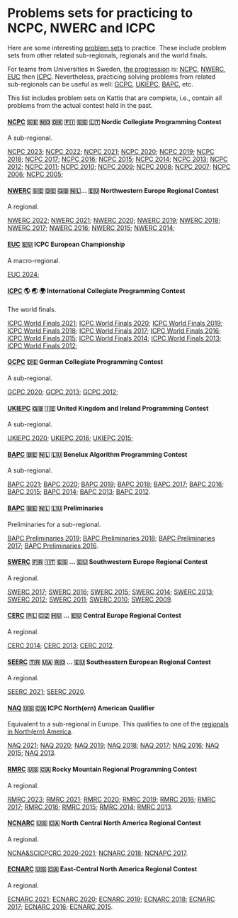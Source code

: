 Problems sets for practicing to NCPC, NWERC and ICPC
====================================================

Here are some interesting [problem sets] to practice.
These include problem sets from other related
sub-regionals, regionals and the world finals.

For teams from Universities in Sweden,
[the progression](ncpc.md) is: 
[NCPC], [NWERC], [EUC] then [ICPC].
Nevertheless, practicing solving problems from related sub-regionals
can be useful as well: [GCPC], [UKIEPC], [BAPC], etc.

This list includes problem sets on Kattis that are complete, i.e.,
contain all problems from the actual contest held in the past.


#### [NCPC] 🇸🇪 🇳🇴 🇩🇰 🇫🇮 🇪🇪 🇱🇹 Nordic Collegiate Programming Contest

A sub-regional.

[NCPC 2023];
[NCPC 2022];
[NCPC 2021];
[NCPC 2020];
[NCPC 2019];
[NCPC 2018];
[NCPC 2017];
[NCPC 2016];
[NCPC 2015];
[NCPC 2014];
[NCPC 2013];
[NCPC 2012];
[NCPC 2011];
[NCPC 2010];
[NCPC 2009];
[NCPC 2008];
[NCPC 2007];
[NCPC 2006];
[NCPC 2005];


#### [NWERC] 🇸🇪 🇩🇪 🇬🇧 🇳🇱... 🇪🇺 Northwestern Europe Regional Contest

A regional.

[NWERC 2022];
[NWERC 2021];
[NWERC 2020];
[NWERC 2019];
[NWERC 2018];
[NWERC 2017];
[NWERC 2016];
[NWERC 2015];
[NWERC 2014];


#### [EUC] 🇪🇺 ICPC European Championship

A macro-regional.

[EUC 2024];


#### [ICPC] 🌎 🌏 🌍 International Collegiate Programming Contest

The world finals.

[ICPC World Finals 2021];
[ICPC World Finals 2020];
[ICPC World Finals 2019];
[ICPC World Finals 2018];
[ICPC World Finals 2017];
[ICPC World Finals 2016];
[ICPC World Finals 2015];
[ICPC World Finals 2014];
[ICPC World Finals 2013];
[ICPC World Finals 2012];


#### [GCPC] 🇩🇪 German Collegiate Programming Contest

A sub-regional.

[GCPC 2020];
[GCPC 2013];
[GCPC 2012];


#### [UKIEPC] 🇬🇧 🇮🇪 United Kingdom and Ireland Programming Contest

A sub-regional.

[UKIEPC 2020];
[UKIEPC 2016];
[UKIEPC 2015];


#### [BAPC] 🇧🇪 🇳🇱 🇱🇺 Benelux Algorithm Programming Contest

A sub-regional.

[BAPC 2021];
[BAPC 2020];
[BAPC 2019];
[BAPC 2018];
[BAPC 2017];
[BAPC 2016];
[BAPC 2015];
[BAPC 2014];
[BAPC 2013];
[BAPC 2012].

#### [BAPC] 🇧🇪 🇳🇱 🇱🇺 Preliminaries

Preliminaries for a sub-regional.

[BAPC Preliminaries 2019];
[BAPC Preliminaries 2018];
[BAPC Preliminaries 2017];
[BAPC Preliminaries 2016].


#### [SWERC] 🇫🇷 🇮🇹 🇪🇸 ... 🇪🇺 Southwestern Europe Regional Contest

A regional.

[SWERC 2017];
[SWERC 2016];
[SWERC 2015];
[SWERC 2014];
[SWERC 2013];
[SWERC 2012];
[SWERC 2011];
[SWERC 2010];
[SWERC 2009].


#### [CERC] 🇵🇱 🇨🇿 🇭🇺 ... 🇪🇺 Central Europe Regional Contest

A regional.

[CERC 2014];
[CERC 2013];
[CERC 2012].


#### [SEERC] 🇹🇷 🇺🇦 🇷🇴 ... 🇪🇺 Southeastern European Regional Contest

A regional.

[SEERC 2021];
[SEERC 2020].


#### [NAQ] 🇺🇸 🇨🇦 ICPC North(ern) American Qualifier

Equivalent to a sub-regional in Europe.
This qualifies to one of the [regionals in North(ern) America].

[NAQ 2021];
[NAQ 2020];
[NAQ 2019];
[NAQ 2018];
[NAQ 2017];
[NAQ 2016];
[NAQ 2015];
[NAQ 2013].


#### [RMRC] 🇺🇸 🇨🇦 Rocky Mountain Regional Programming Contest

A regional.

[RMRC 2023];
[RMRC 2021];
[RMRC 2020];
[RMRC 2019];
[RMRC 2018];
[RMRC 2017];
[RMRC 2016];
[RMRC 2015];
[RMRC 2014];
[RMRC 2013].


#### [NCNARC] 🇺🇸 🇨🇦 North Central North America Regional Contest

A regional.

[NCNA&SCICPCRC 2020-2021];
[NCNARC 2018];
[NCNAPC 2017].


#### [ECNARC] 🇺🇸 🇨🇦 East-Central North America Regional Contest

A regional.

[ECNARC 2021];
[ECNARC 2020];
[ECNARC 2019];
[ECNARC 2018];
[ECNARC 2017];
[ECNARC 2016];
[ECNARC 2015].


[problem sets]: https://open.kattis.com/problem-sources/

[NCPC 2023]: https://open.kattis.com/problem-sources/Nordic%20Collegiate%20Programming%20Contest%20%28NCPC%29%202023?order=difficulty_data
[NCPC 2022]: https://open.kattis.com/problem-sources/Nordic%20Collegiate%20Programming%20Contest%20%28NCPC%29%202022?order=difficulty_data
[NCPC 2021]: https://open.kattis.com/problem-sources/Nordic%20Collegiate%20Programming%20Contest%20%28NCPC%29%202021?order=difficulty_data
[NCPC 2020]: https://open.kattis.com/problem-sources/Nordic%20Collegiate%20Programming%20Contest%20%28NCPC%29%202020?order=difficulty_data
[NCPC 2019]: https://open.kattis.com/problem-sources/Nordic%20Collegiate%20Programming%20Contest%20%28NCPC%29%202019?order=difficulty_data
[NCPC 2018]: https://open.kattis.com/problem-sources/Nordic%20Collegiate%20Programming%20Contest%20%28NCPC%29%202018?order=difficulty_data
[NCPC 2017]: https://open.kattis.com/problem-sources/Nordic%20Collegiate%20Programming%20Contest%20%28NCPC%29%202017?order=difficulty_data
[NCPC 2016]: https://open.kattis.com/problem-sources/Nordic%20Collegiate%20Programming%20Contest%20%28NCPC%29%202016?order=difficulty_data
[NCPC 2015]: https://open.kattis.com/problem-sources/Nordic%20Collegiate%20Programming%20Contest%20%28NCPC%29%202015?order=difficulty_data
[NCPC 2014]: https://open.kattis.com/problem-sources/Nordic%20Collegiate%20Programming%20Contest%20%28NCPC%29%202014?order=difficulty_data
[NCPC 2013]: https://open.kattis.com/problem-sources/Nordic%20Collegiate%20Programming%20Contest%20%28NCPC%29%202013?order=difficulty_data
[NCPC 2012]: https://open.kattis.com/problem-sources/Nordic%20Collegiate%20Programming%20Contest%20%28NCPC%29%202012?order=difficulty_data
[NCPC 2011]: https://open.kattis.com/problem-sources/Nordic%20Collegiate%20Programming%20Contest%20%28NCPC%29%202011?order=difficulty_data
[NCPC 2010]: https://open.kattis.com/problem-sources/Nordic%20Collegiate%20Programming%20Contest%20%28NCPC%29%202010?order=difficulty_data
[NCPC 2009]: https://open.kattis.com/problem-sources/Nordic%20Collegiate%20Programming%20Contest%20%28NCPC%29%202009?order=difficulty_data
[NCPC 2008]: https://open.kattis.com/problem-sources/Nordic%20Collegiate%20Programming%20Contest%20%28NCPC%29%202008?order=difficulty_data
[NCPC 2007]: https://open.kattis.com/problem-sources/Nordic%20Collegiate%20Programming%20Contest%20%28NCPC%29%202007?order=difficulty_data
[NCPC 2006]: https://open.kattis.com/problem-sources/Nordic%20Collegiate%20Programming%20Contest%20%28NCPC%29%202006?order=difficulty_data
[NCPC 2005]: https://open.kattis.com/problem-sources/Nordic%20Collegiate%20Programming%20Contest%20%28NCPC%29%202005?order=difficulty_data

[NWERC 2022]: https://open.kattis.com/problem-sources/Northwestern%20Europe%20Regional%20Contest%20(NWERC)%202022?order=difficulty_data
[NWERC 2021]: https://open.kattis.com/problem-sources/Northwestern%20Europe%20Regional%20Contest%20(NWERC)%202021?order=difficulty_data
[NWERC 2020]: https://open.kattis.com/problem-sources/Northwestern%20Europe%20Regional%20Contest%20(NWERC)%202020?order=difficulty_data
[NWERC 2019]: https://open.kattis.com/problem-sources/Northwestern%20Europe%20Regional%20Contest%20(NWERC)%202019?order=difficulty_data
[NWERC 2018]: https://open.kattis.com/problem-sources/Northwestern%20Europe%20Regional%20Contest%20(NWERC)%202018?order=difficulty_data
[NWERC 2017]: https://open.kattis.com/problem-sources/Northwestern%20Europe%20Regional%20Contest%20(NWERC)%202017?order=difficulty_data
[NWERC 2016]: https://open.kattis.com/problem-sources/Northwestern%20Europe%20Regional%20Contest%20(NWERC)%202016?order=difficulty_data
[NWERC 2015]: https://open.kattis.com/problem-sources/Northwestern%20Europe%20Regional%20Contest%20(NWERC)%202015?order=difficulty_data
[NWERC 2014]: https://open.kattis.com/problem-sources/Northwestern%20Europe%20Regional%20Contest%20(NWERC)%202014?order=difficulty_data

[EUC 2024]: https://euc.icpc.global/wp-content/uploads/2024/03/EUC2024_ProblemSet.pdf

[ICPC World Finals 2021]: https://open.kattis.com/problem-sources/ICPC%20World%20Finals%202021?order=difficulty_data
[ICPC World Finals 2020]: https://open.kattis.com/problem-sources/ICPC%20World%20Finals%202020?order=difficulty_data
[ICPC World Finals 2019]: https://open.kattis.com/problem-sources/ACM-ICPC%20World%20Finals%202019?order=difficulty_data
[ICPC World Finals 2018]: https://open.kattis.com/problem-sources/International%20Collegiate%20Programming%20Contest%20%28ACM-ICPC%29%20World%20Finals%202018?order=difficulty_data
[ICPC World Finals 2017]: https://open.kattis.com/problem-sources/International%20Collegiate%20Programming%20Contest%20%28ACM-ICPC%29%20World%20Finals%202017?order=difficulty_data
[ICPC World Finals 2016]: https://open.kattis.com/problem-sources/International%20Collegiate%20Programming%20Contest%20%28ACM-ICPC%29%20World%20Finals%202016?order=difficulty_data
[ICPC World Finals 2015]: https://open.kattis.com/problem-sources/International%20Collegiate%20Programming%20Contest%20%28ACM-ICPC%29%20World%20Finals%202015?order=difficulty_data
[ICPC World Finals 2014]: https://open.kattis.com/problem-sources/International%20Collegiate%20Programming%20Contest%20%28ACM-ICPC%29%20World%20Finals%202014?order=difficulty_data
[ICPC World Finals 2013]: https://open.kattis.com/problem-sources/International%20Collegiate%20Programming%20Contest%20%28ACM-ICPC%29%20World%20Finals%202013?order=difficulty_data
[ICPC World Finals 2012]: https://open.kattis.com/problem-sources/International%20Collegiate%20Programming%20Contest%20%28ACM-ICPC%29%20World%20Finals%202012?order=difficulty_data

[GCPC 2020]: https://open.kattis.com/problem-sources/German%20Collegiate%20Programming%20Contest%20%28GCPC%29%202020?order=difficulty_data
[GCPC 2013]: https://open.kattis.com/problem-sources/German%20Collegiate%20Programming%20Contest%20%28GCPC%29%202013?order=difficulty_data
[GCPC 2012]: https://open.kattis.com/problem-sources/German%20Collegiate%20Programming%20Contest%20%28GCPC%29%202012?order=difficulty_data

[UKIEPC 2020]: https://open.kattis.com/problem-sources/United%20Kingdom%20and%20Ireland%20Programming%20Contest%20%28UKIEPC%29%202020?order=difficulty_data
[UKIEPC 2016]: https://open.kattis.com/problem-sources/United%20Kingdom%20and%20Ireland%20Programming%20Contest%20%28UKIEPC%29%202016?order=difficulty_data
[UKIEPC 2015]: https://open.kattis.com/problem-sources/United%20Kingdom%20and%20Ireland%20Programming%20Contest%20%28UKIEPC%29%202015?order=difficulty_data

[BAPC 2021]: https://open.kattis.com/problem-sources/Benelux%20Algorithm%20Programming%20Contest%20%28BAPC%29%202021?order=difficulty_data
[BAPC 2020]: https://open.kattis.com/problem-sources/Benelux%20Algorithm%20Programming%20Contest%20%28BAPC%29%202020?order=difficulty_data
[BAPC 2019]: https://open.kattis.com/problem-sources/Benelux%20Algorithm%20Programming%20Contest%20%28BAPC%29%202019?order=difficulty_data
[BAPC 2018]: https://open.kattis.com/problem-sources/Benelux%20Algorithm%20Programming%20Contest%20%28BAPC%29%202018?order=difficulty_data
[BAPC 2017]: https://open.kattis.com/problem-sources/Benelux%20Algorithm%20Programming%20Contest%20%28BAPC%29%202017?order=difficulty_data
[BAPC 2016]: https://open.kattis.com/problem-sources/Benelux%20Algorithm%20Programming%20Contest%20%28BAPC%29%202016?order=difficulty_data
[BAPC 2015]: https://open.kattis.com/problem-sources/Benelux%20Algorithm%20Programming%20Contest%20%28BAPC%29%202015?order=difficulty_data
[BAPC 2014]: https://open.kattis.com/problem-sources/Benelux%20Algorithm%20Programming%20Contest%20%28BAPC%29%202014?order=difficulty_data
[BAPC 2013]: https://open.kattis.com/problem-sources/Benelux%20Algorithm%20Programming%20Contest%20%28BAPC%29%202013?order=difficulty_data
[BAPC 2012]: https://open.kattis.com/problem-sources/Benelux%20Algorithm%20Programming%20Contest%20%28BAPC%29%202012?order=difficulty_data

[BAPC preliminaries 2019]: https://open.kattis.com/problem-sources/Benelux%20Algorithm%20Programming%20Contest%20%28BAPC%29%20preliminaries%202019?order=difficulty_data
[BAPC preliminaries 2018]: https://open.kattis.com/problem-sources/Benelux%20Algorithm%20Programming%20Contest%20%28BAPC%29%20preliminaries%202018?order=difficulty_data
[BAPC preliminaries 2017]: https://open.kattis.com/problem-sources/Benelux%20Algorithm%20Programming%20Contest%20%28BAPC%29%20preliminaries%202017?order=difficulty_data
[BAPC preliminaries 2016]: https://open.kattis.com/problem-sources/Benelux%20Algorithm%20Programming%20Contest%20%28BAPC%29%20preliminaries%202016?order=difficulty_data

[SWERC 2017]: https://open.kattis.com/problem-sources/Southwestern%20Europe%20Regional%20Contest%20%28SWERC%29%202017?order=difficulty_data
[SWERC 2016]: https://open.kattis.com/problem-sources/Southwestern%20Europe%20Regional%20Contest%20%28SWERC%29%202016?order=difficulty_data
[SWERC 2015]: https://open.kattis.com/problem-sources/Southwestern%20Europe%20Regional%20Contest%20%28SWERC%29%202015?order=difficulty_data
[SWERC 2014]: https://open.kattis.com/problem-sources/Southwestern%20Europe%20Regional%20Contest%20%28SWERC%29%202014?order=difficulty_data
[SWERC 2013]: https://open.kattis.com/problem-sources/Southwestern%20Europe%20Regional%20Contest%20%28SWERC%29%202013?order=difficulty_data
[SWERC 2012]: https://open.kattis.com/problem-sources/Southwestern%20Europe%20Regional%20Contest%20%28SWERC%29%202012?order=difficulty_data
[SWERC 2011]: https://open.kattis.com/problem-sources/Southwestern%20Europe%20Regional%20Contest%20%28SWERC%29%202011?order=difficulty_data
[SWERC 2010]: https://open.kattis.com/problem-sources/Southwestern%20Europe%20Regional%20Contest%20%28SWERC%29%202010?order=difficulty_data
[SWERC 2009]: https://open.kattis.com/problem-sources/Southwestern%20Europe%20Regional%20Contest%20%28SWERC%29%202009?order=difficulty_data

[CERC 2016]: https://open.kattis.com/problem-sources/Central%20Europe%20Regional%20Contest%20%28CERC%29%202016?order=difficulty_data
[CERC 2015]: https://open.kattis.com/problem-sources/Central%20Europe%20Regional%20Contest%20%28CERC%29%202015?order=difficulty_data
[CERC 2014]: https://open.kattis.com/problem-sources/Central%20Europe%20Regional%20Contest%20%28CERC%29%202014?order=difficulty_data
[CERC 2013]: https://open.kattis.com/problem-sources/Central%20Europe%20Regional%20Contest%20%28CERC%29%202013?order=difficulty_data
[CERC 2012]: https://open.kattis.com/problem-sources/Central%20Europe%20Regional%20Contest%20%28CERC%29%202012?order=difficulty_data

[SEERC 2021]: http://acm.ro/2021/prob/problems-2021-2022.pdf
[SEERC 2020]: http://acm.ro/2020/prob/problems2020-2021.pdf

[NAQ 2021]: https://open.kattis.com/problem-sources/2021%20ICPC%20North%20American%20Qualifier%20Contest%20%28Jan%202022%29?order=difficulty_data
[NAQ 2020]: https://open.kattis.com/problem-sources/2020%20ICPC%20North%20American%20Qualifier%20Contest?order=difficulty_data
[NAQ 2019]: https://open.kattis.com/problem-sources/2019%20ICPC%20North%20American%20Qualifier%20Contest?order=difficulty_data
[NAQ 2018]: https://open.kattis.com/problem-sources/2018%20ICPC%20North%20American%20Qualifier%20Contest?order=difficulty_data
[NAQ 2017]: https://open.kattis.com/problem-sources/2017%20ICPC%20North%20American%20Qualifier%20Contest?order=difficulty_data
[NAQ 2016]: https://open.kattis.com/problem-sources/2016%20ICPC%20North%20American%20Qualifier%20Contest?order=difficulty_data
[NAQ 2015]: https://open.kattis.com/problem-sources/2015%20ICPC%20North%20American%20Qualifier%20Contest?order=difficulty_data
[NAQ 2013]: https://open.kattis.com/problem-sources/2013%20ACM-ICPC%20North%20American%20Qualifier?order=difficulty_data

[RMRC 2023]: https://open.kattis.com/problem-sources/Rocky%20Mountain%20Regional%20Programming%20Contest%202023?order=difficulty_data
[RMRC 2021]: https://open.kattis.com/problem-sources/Rocky%20Mountain%20Regional%20Programming%20Contest%202021?order=difficulty_data
[RMRC 2020]: https://open.kattis.com/problem-sources/Rocky%20Mountain%20Regional%20Programming%20Contest%202020?order=difficulty_data
[RMRC 2019]: https://open.kattis.com/problem-sources/Rocky%20Mountain%20Regional%20Programming%20Contest%202019?order=difficulty_data
[RMRC 2018]: https://open.kattis.com/problem-sources/Rocky%20Mountain%20Regional%20Programming%20Contest%202018?order=difficulty_data
[RMRC 2017]: https://open.kattis.com/problem-sources/Rocky%20Mountain%20Regional%20Contest%20%28RMRC%29%202017?order=difficulty_data
[RMRC 2016]: https://open.kattis.com/problem-sources/Rocky%20Mountain%20Regional%20Contest%20%28RMRC%29%202016?order=difficulty_data
[RMRC 2015]: https://open.kattis.com/problem-sources/Rocky%20Mountain%20Regional%20Contest%20%28RMRC%29%202015?order=difficulty_data
[RMRC 2014]: https://open.kattis.com/problem-sources/Rocky%20Mountain%20Regional%20Contest%20%28RMRC%29%202014?order=difficulty_data
[RMRC 2013]: https://open.kattis.com/problem-sources/Rocky%20Mountain%20Regional%20Contest%20%28RMRC%29%202013?order=difficulty_data

[NCNA&SCICPCRC 2020-2021]: https://open.kattis.com/problem-sources/2020-2021%20North%20Central%20North%20America%20and%20Southern%20California%20ICPC%20Regional%20Contest?order=difficulty_data
[NCNARC 2018]: https://open.kattis.com/problem-sources/2018%20ACM-ICPC%20North%20Central%20North%20America%20Regional%20Contest?order=difficulty_data
[NCNAPC 2017]: https://open.kattis.com/problem-sources/2017%20ACM%20ICPC%20North%20Central%20North%20America%20Regional%20Contest?order=difficulty_data

[ECNARC 2021]: https://open.kattis.com/problem-sources/2021%20ICPC%20East-Central%20NA%20Regional%20Contest?order=difficulty_data
[ECNARC 2020]: https://open.kattis.com/problem-sources/2020%20ICPC%20East-Central%20NA%20Regional%20Contest?order=difficulty_data
[ECNARC 2019]: https://open.kattis.com/problem-sources/2019%20ICPC%20East-Central%20NA%20Regional%20Contest?order=difficulty_data
[ECNARC 2018]: https://open.kattis.com/problem-sources/2018%20ICPC%20East-Central%20NA%20Regional%20Contest?order=difficulty_data
[ECNARC 2017]: https://open.kattis.com/problem-sources/2017%20ICPC%20East-Central%20NA%20Regional%20Contest?order=difficulty_data
[ECNARC 2016]: https://open.kattis.com/problem-sources/2016%20ICPC%20East-Central%20NA%20Regional%20Contest?order=difficulty_data
[ECNARC 2015]: https://open.kattis.com/problem-sources/2015%20ICPC%20East-Central%20NA%20Regional%20Contest?order=difficulty_data

[NCPC]: https://nordic.icpc.io/
[Nordic Collegiate Programming Contest (NCPC)]: https://nordic.icpc.io/
[NWERC]: https://nwerc.eu/
[EUC]: https://euc.icpc.global/
[ICPC]: https://icpc.global/
[BAPC]: https://bapc.eu/
[UKIEPC]: http://ukiepc.info/
[GCPC]: https://gcpc.nwerc.eu/
[SWERC]: https://swerc.eu/
[CERC]: https://cerc.acm.si/
[SEERC]: http://acm.ro/
[NAQ]: https://na.icpc.global/naq/
[RMRC]: https://rocky.icpc.io/
[NCNARC]: https://na.icpc.global/ncna/
[ECNARC]: https://na.icpc.global/ecna/
[regionals in North(ern) America]: https://na.icpc.global/regionals/
